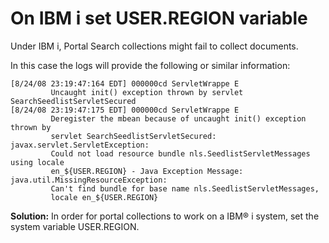 # On IBM i set USER.REGION variable

Under IBM i, Portal Search collections might fail to collect documents.

In this case the logs will provide the following or similar information:

```
[8/24/08 23:19:47:164 EDT] 000000cd ServletWrappe E   
         Uncaught init() exception thrown by servlet SearchSeedlistServletSecured
[8/24/08 23:19:47:175 EDT] 000000cd ServletWrappe E   
         Deregister the mbean because of uncaught init() exception thrown by 
         servlet SearchSeedlistServletSecured: javax.servlet.ServletException: 
         Could not load resource bundle nls.SeedlistServletMessages using locale 
         en_${USER.REGION} - Java Exception Message: java.util.MissingResourceException: 
         Can't find bundle for base name nls.SeedlistServletMessages, 
         locale en_${USER.REGION}
```

**Solution:** In order for portal collections to work on a IBM® i system, set the system variable USER.REGION.



